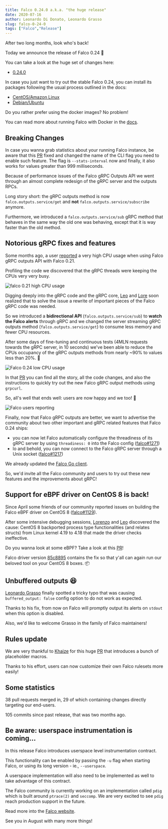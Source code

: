 ```yaml
---
title: Falco 0.24.0 a.k.a. "the huge release"
date: 2020-07-16
author: Leonardo Di Donato, Leonardo Grasso
slug: falco-0-24-0
tags: ["Falco","Release"]
---
```


After two long months, look who's back!

Today we announce the release of Falco 0.24 🥳

You can take a look at the huge set of changes here:

- [0.24.0](https://github.com/falcosecurity/falco/releases/tag/0.24.0)

In case you just want to try out the stable Falco 0.24, you can install its packages following the usual process outlined in the docs:

- [CentOS/Amazon Linux](https://falco.org/docs/getting-started/installation/#centos-rhel)
- [Debian/Ubuntu](https://falco.org/docs/getting-started/installation/#debian)

Do you rather prefer using the docker images? No problem!

You can read more about running Falco with Docker in the [docs](https://falco.org/docs/getting-started/running/#docker).

## Breaking Changes

In case you wanna grab statistics about your running Falco instance, be aware that this [PR](https://github.com/falcosecurity/falco/pull/1308) fixed and changed the name of the CLI flag you need to enable such feature. The flag is `--stats-interval` now and finally, it also works for values greater than 999 milliseconds.

Because of performance issues of the Falco gRPC Outputs API we went through an almost complete redesign of the gRPC server and the outputs RPCs.

Long story short: the gRPC outputs method is now `falco.outputs.service/get` and **not** `falco.outputs.service/subscribe` anymore.

Furthermore, we introduced a `falco.outputs.service/sub` gRPC method that behaves in the same way the old one was behaving, except that it is way faster than the old method.

## Notorious gRPC fixes and features

Some months ago, a user [reported](https://github.com/falcosecurity/falco/issues/1126) a very high CPU usage when using Falco gRPC outputs API with Falco 0.21.

Profiling the code we discovered that the gRPC threads were keeping the CPUs very very busy.

![falco 0.21 high CPU usage](/img/grpc-outputs-before.png)

Digging deeply into the gRPC code and the gRPC core, [Leo](https://github.com/leodido) and [Lore](https://github.com/fntlnz) soon realized that to solve the issue a rewrite of important pieces of the Falco gRPC code was needed.

So we introduced a **bidirectional API** (`falco.outputs.service/sub`) to **watch the Falco alerts** through gRPC and we changed the server streaming gRPC outputs method (`falco.outputs.service/get`) to consume less memory and fewer CPU resources.

After some days of fine-tuning and continuous tests (4MLN requests towards the gRPC server, in 10 seconds) we've been able to reduce the CPUs occupancy of the gRPC outputs methods from nearly ~90% to values less than 20%. 🚀

![Falco 0.24 low CPU usage](/img/grpc-outputs-after.png)

In that [PR](https://github.com/falcosecurity/falco/pull/1241) you can find all the story, all the code changes, and also the instructions to quickly try out the new Falco gRPC output methods using `grpcurl`.

So, all's well that ends well: users are now happy and we too! 🤗

![Falco users reporting ](/img/cpu-usage-with-grpc-back-to-normal.png)

Finally, now that Falco gRPC outputs are better, we want to advertise the community about two other important and gRPC related features that Falco 0.24 ships:

- you can now let Falco automatically configure the threadiness of its gRPC server by using `threadiness: 0` into the Falco config ([falco#1271](https://github.com/falcosecurity/falco/pull/1271))
- lo and behold, you can now connect to the Falco gRPC server through a Unix socket ([falco#1217](https://github.com/falcosecurity/falco/pull/1217))

We already updated the [Falco Go client](https://github.com/falcosecurity/go-client).

So, we'd invite all the Falco community and users to try out these new features and the improvements about gRPC!

## Support for eBPF driver on CentOS 8 is back!

Since April some friends of our community reported issues on building the Falco eBPF driver on CentOS 8 ([falco#1129](https://github.com/falcosecurity/falco/issues/1129)).

After some intensive debugging sessions, [Lorenzo](https://github.com/fntlnz) and [Leo](https://github.com/leodido) discovered the cause: CentOS 8 backported process type functionalities (and relates structs) from Linux kernel 4.19 to 4.18 that made the driver checks ineffective.

Do you wanna look at some eBPF? Take a look at this [PR](https://github.com/draios/sysdig/pull/1650/files)!

Falco driver version [85c8895](https://github.com/falcosecurity/falco/pull/1305) contains the fix so that y'all can again run our beloved tool on your CentOS 8 boxes. 📦

## Unbuffered outputs 😆

[Leonardo Grasso](https://github.com/leogr) finally spotted a tricky typo that was causing `buffered_output: false` config option to do not work as expected.

Thanks to his fix, from now on Falco will promptly output its alerts on `stdout` when this option is disabled.

Also, we'd like to welcome Grasso in the family of Falco maintainers!

## Rules update

We are very thankful to [Khaize](https://github.com/Kaizhe) for this huge [PR](https://github.com/falcosecurity/falco/pull/1294) that introduces a bunch of placeholder macros.

Thanks to his effort, users can now customize their own Falco rulesets more easily!

## Some statistics

38 pull requests merged in, 29 of which containing changes directly targeting our end-users.

105 commits since past release, that was two months ago.

## Be aware: userspace instrumentation is coming...

In this release Falco introduces userspace level instrumentation contract.

This functionality can be enabled by passing the `-u` flag when starting Falco, or using its long version - ie., `--userspace`.

A userspace implementation will also need to be implemented as well to take advantage of this contract.

The Falco community is currently working on an implementation called `pdig` which is built around `ptrace(2)` and `seccomp`. We are very excited to see `pdig` reach production support in the future.

Read more into the [Falco website](https://falco.org/docs/event-sources/drivers/#userspace-instrumentation).

See you in August with many more things!
